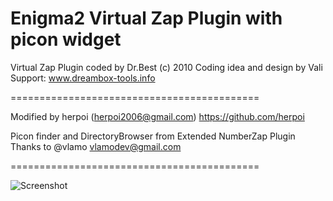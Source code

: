 Enigma2 Virtual Zap Plugin with picon widget
===========================================

Virtual Zap Plugin coded by Dr.Best (c) 2010
Coding idea and design by Vali
Support: www.dreambox-tools.info

===========================================

Modified by herpoi (herpoi2006@gmail.com)
https://github.com/herpoi

Picon finder and DirectoryBrowser from Extended NumberZap Plugin
Thanks to @vlamo <vlamodev@gmail.com>

===========================================

![Screenshot](https://raw.github.com/herpoi/e2-plugin-virtualzappicon/master/Screenshot/VirtualZapPicon-infinityHD-nbox.jpg)
